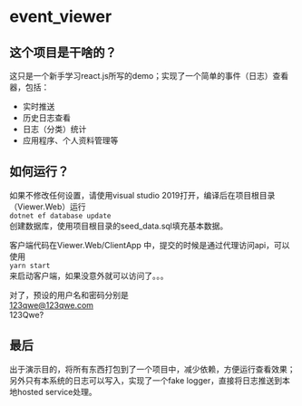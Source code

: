 # event_viewer

## 这个项目是干啥的？
这只是一个新手学习react.js所写的demo；实现了一个简单的事件（日志）查看器，包括：
- 实时推送
- 历史日志查看
- 日志（分类）统计
- 应用程序、个人资料管理等

## 如何运行？
如果不修改任何设置，请使用visual studio 2019打开，编译后在项目根目录（Viewer.Web）运行  
`dotnet ef database update`  
创建数据库，使用项目根目录的seed_data.sql填充基本数据。  

客户端代码在Viewer.Web/ClientApp 中，提交的时候是通过代理访问api，可以使用  
`yarn start`  
来启动客户端，如果没意外就可以访问了。。。  

对了，预设的用户名和密码分别是  
123qwe@123qwe.com   
123Qwe?  

## 最后
出于演示目的，将所有东西打包到了一个项目中，减少依赖，方便运行查看效果；另外只有本系统的日志可以写入，实现了一个fake logger，直接将日志推送到本地hosted service处理。
